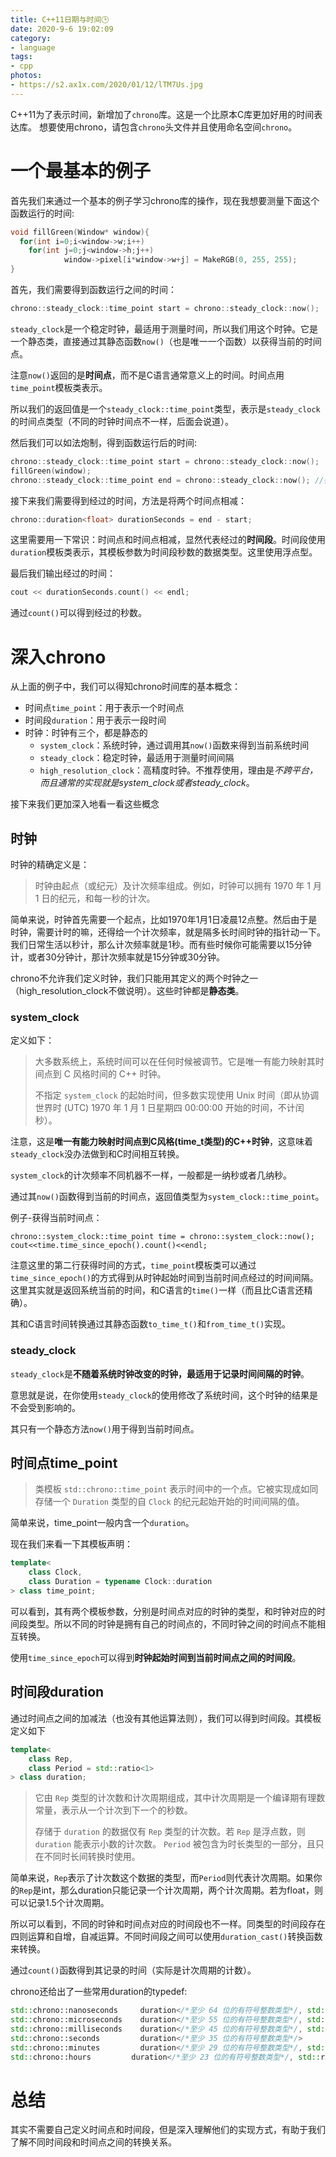 ```yaml
---
title: C++11日期与时间🕒
date: 2020-9-6 19:02:09
category:
- language
tags:
- cpp
photos:
- https://s2.ax1x.com/2020/01/12/lTM7Us.jpg
---
```


C++11为了表示时间，新增加了`chrono`库。这是一个比原本C库更加好用的时间表达库。
想要使用chrono，请包含`chrono`头文件并且使用命名空间`chrono`。
<!--more-->

# 一个最基本的例子

首先我们来通过一个基本的例子学习chrono库的操作，现在我想要测量下面这个函数运行的时间:

```c++
void fillGreen(Window* window){
  for(int i=0;i<window->w;i++)
    for(int j=0;j<window->h;j++)
			window->pixel[i*window->w+j] = MakeRGB(0, 255, 255);
}
```

首先，我们需要得到函数运行之间的时间：

```c++
chrono::steady_clock::time_point start = chrono::steady_clock::now();
```

`steady_clock`是一个稳定时钟，最适用于测量时间，所以我们用这个时钟。它是一个静态类，直接通过其静态函数`now()`（也是唯一一个函数）以获得当前的时间点。

注意`now()`返回的是**时间点**，而不是C语言通常意义上的时间。时间点用`time_point`模板类表示。

所以我们的返回值是一个`steady_clock::time_point`类型，表示是`steady_clock`的时间点类型（不同的时钟时间点不一样，后面会说道）。

然后我们可以如法炮制，得到函数运行后的时间:

```c++
chrono::steady_clock::time_point start = chrono::steady_clock::now();
fillGreen(window);
chrono::steady_clock::time_point end = chrono::steady_clock::now(); //得到运行后的时间
```

接下来我们需要得到经过的时间，方法是将两个时间点相减：

```c++
chrono::duration<float> durationSeconds = end - start;
```

这里需要用一下常识：时间点和时间点相减，显然代表经过的**时间段**。时间段使用`duration`模板类表示，其模板参数为时间段秒数的数据类型。这里使用浮点型。

最后我们输出经过的时间：

```c++
cout << durationSeconds.count() << endl;
```

通过`count()`可以得到经过的秒数。

# 深入chrono

从上面的例子中，我们可以得知chrono时间库的基本概念：

* 时间点`time_point`：用于表示一个时间点
* 时间段`duration`：用于表示一段时间
* 时钟：时钟有三个，都是静态的
  * `system_clock`：系统时钟，通过调用其`now()`函数来得到当前系统时间
  * `steady_clock`：稳定时钟，最适用于测量时间间隔
  * `high_resolution_clock`：高精度时钟。不推荐使用，理由是*不跨平台，而且通常的实现就是system_clock或者steady_clock*。

接下来我们更加深入地看一看这些概念

## 时钟

时钟的精确定义是：

> 时钟由起点（或纪元）及计次频率组成。例如，时钟可以拥有 1970 年 1 月 1 日的纪元，和每一秒的计次。

简单来说，时钟首先需要一个起点，比如1970年1月1日凌晨12点整。然后由于是时钟，需要计时的嘛，还得给一个计次频率，就是隔多长时间时钟的指针动一下。我们日常生活以秒计，那么计次频率就是1秒。而有些时候你可能需要以15分钟计，或者30分钟计，那计次频率就是15分钟或30分钟。

chrono不允许我们定义时钟，我们只能用其定义的两个时钟之一（high_resolution_clock不做说明）。这些时钟都是**静态类**。

### system_clock

定义如下：

> 大多数系统上，系统时间可以在任何时候被调节。它是唯一有能力映射其时间点到 C 风格时间的 C++ 时钟。
>
> 不指定 `system_clock` 的起始时间，但多数实现使用 Unix 时间（即从协调世界时 (UTC) 1970 年 1 月 1 日星期四 00:00:00 开始的时间，不计闰秒）。

注意，这是**唯一有能力映射时间点到C风格(time_t类型)的C++时钟**，这意味着`steady_clock`没办法做到和C时间相互转换。

`system_clock`的计次频率不同机器不一样，一般都是一纳秒或者几纳秒。

通过其`now()`函数得到当前的时间点，返回值类型为`system_clock::time_point`。

例子-获得当前时间点：

```
chrono::system_clock::time_point time = chrono::system_clock::now();
cout<<time.time_since_epoch().count()<<endl;
```

注意这里的第二行获得时间的方式，`time_point`模板类可以通过`time_since_epoch()`的方式得到从时钟起始时间到当前时间点经过的时间间隔。这里其实就是返回系统当前的时间，和C语言的`time()`一样（而且比C语言还精确）。



其和C语言时间转换通过其静态函数`to_time_t()`和`from_time_t()`实现。

### steady_clock

`steady_clock`是**不随着系统时钟改变的时钟，最适用于记录时间间隔的时钟**。

意思就是说，在你使用`steady_clock`的使用修改了系统时间，这个时钟的结果是不会受到影响的。

其只有一个静态方法`now()`用于得到当前时间点。

## 时间点time_point

> 类模板 `std::chrono::time_point` 表示时间中的一个点。它被实现成如同存储一个 `Duration` 类型的自 `Clock` 的纪元起始开始的时间间隔的值。

简单来说，time_point一般内含一个`duration`。

现在我们来看一下其模板声明：

```c++
template<
    class Clock,
    class Duration = typename Clock::duration
> class time_point;
```

可以看到，其有两个模板参数，分别是时间点对应的时钟的类型，和时钟对应的时间段类型。所以不同的时钟是拥有自己的时间点的，不同时钟之间的时间点不能相互转换。

使用`time_since_epoch`可以得到**时钟起始时间到当前时间点之间的时间段**。

## 时间段duration

通过时间点之间的加减法（也没有其他运算法则），我们可以得到时间段。其模板定义如下

```c++
template<
    class Rep,
    class Period = std::ratio<1>
> class duration;
```

> 它由 `Rep` 类型的计次数和计次周期组成，其中计次周期是一个编译期有理数常量，表示从一个计次到下一个的秒数。
>
> 存储于 `duration` 的数据仅有 `Rep` 类型的计次数。若 `Rep` 是浮点数，则 `duration` 能表示小数的计次数。 `Period` 被包含为时长类型的一部分，且只在不同时长间转换时使用。

简单来说，`Rep`表示了计次数这个数据的类型，而`Period`则代表计次周期。如果你的`Rep`是int，那么duration只能记录一个计次周期，两个计次周期。若为float，则可以记录1.5个计次周期。

所以可以看到，不同的时钟和时间点对应的时间段也不一样。同类型的时间段存在四则运算和自增，自减运算。不同时间段之间可以使用`duration_cast()`转换函数来转换。

通过`count()`函数得到其记录的时间（实际是计次周期的计数）。

chrono还给出了一些常用duration的typedef:

```c++
std::chrono::nanoseconds	 duration</*至少 64 位的有符号整数类型*/, std::nano>
std::chrono::microseconds	 duration</*至少 55 位的有符号整数类型*/, std::micro>
std::chrono::milliseconds	 duration</*至少 45 位的有符号整数类型*/, std::milli>
std::chrono::seconds	     duration</*至少 35 位的有符号整数类型*/>
std::chrono::minutes	     duration</*至少 29 位的有符号整数类型*/, std::ratio<60>>
std::chrono::hours	       duration</*至少 23 位的有符号整数类型*/, std::ratio<3600>>
```



# 总结

其实不需要自己定义时间点和时间段，但是深入理解他们的实现方式，有助于我们了解不同时间段和时间点之间的转换关系。